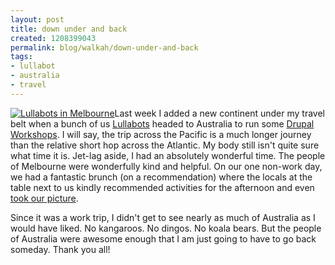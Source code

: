 ```yaml
--- 
layout: post
title: down under and back
created: 1208399043
permalink: blog/walkah/down-under-and-back
tags: 
- lullabot
- australia
- travel
---
```

<p><a href="http://flickr.com/photos/walkah/sets/72157604408301697/"><img src="http://farm3.static.flickr.com/2203/2391209341_994946487b_m.jpg" alt="Lullabots in Melbourne" /></a>Last week I added a new continent under my travel belt when a bunch of us <a href="http://www.lullabot.com/">Lullabots</a> headed to Australia to run some <a href="http://www.lullabot.com/workshop/both-australian-workshops/melbourne-australia-2008">Drupal Workshops</a>. I will say, the trip across the Pacific is a much longer journey than the relative short hop across the Atlantic. My body still isn't quite sure what time it is. Jet-lag aside, I had an absolutely wonderful time. The people of Melbourne were wonderfully kind and helpful. On our one non-work day, we had a fantastic brunch (on a recommendation) where the locals at the table next to us kindly recommended activities for the afternoon and even <a href="http://flickr.com/photos/jeffeaton/2390910467/">took our picture</a>.</p>
<p>Since it was a work trip, I didn't get to see nearly as much of Australia as I would have liked. No kangaroos. No dingos. No koala bears. But the people of Australia were awesome enough that I am just going to have to go back someday. Thank you all!</p>
